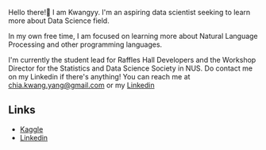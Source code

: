 Hello there!👋 I am Kwangyy. I'm an aspiring data scientist seeking to learn more about Data Science field.

In my own free time, I am focused on learning more about Natural Language Processing and other programming languages. 

I'm currently the student lead for Raffles Hall Developers and the Workshop Director for the Statistics and Data Science Society in NUS. Do contact me on my Linkedin if there's anything!
You can reach me at chia.kwang.yang@gmail.com or my [Linkedin](https://www.linkedin.com/in/kwang-yang-chia/)

## Links
- [Kaggle](https://www.kaggle.com/kwangyangchia)
- [Linkedin](https://www.linkedin.com/in/kwang-yang-chia/)

<!---
kwangyy/kwangyy is a ✨ special ✨ repository because its `README.md` (this file) appears on your GitHub profile.
You can click the Preview link to take a look at your changes.
--->
